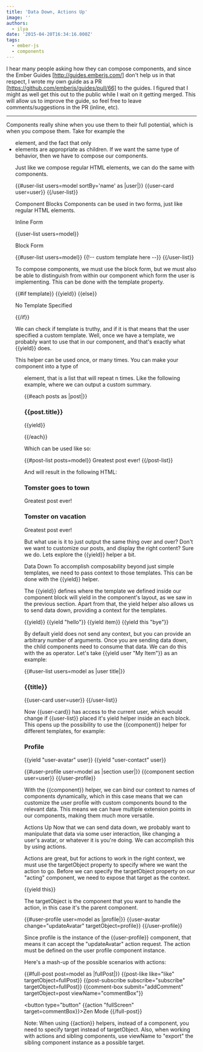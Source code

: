 ```yaml
---
title: 'Data Down, Actions Up'
image: ''
authors:
  - ilya
date: '2015-04-20T16:34:16.000Z'
tags:
  - ember-js
  - components
---
```

I hear many people asking how they can compose components, and since the Ember
Guides [http://guides.emberjs.com/]  don't help us in that respect, I wrote my
own guide as a PR [https://github.com/emberjs/guides/pull/66]  to the guides. I
figured that I might as well get this out to the public while I wait on it
getting merged. This will allow us to improve the guide, so feel free to leave
comments/suggestions in the PR (inline, etc).


--------------------------------------------------------------------------------

Components really shine when you use them to their full potential, which is when
you compose them.
Take for example the <ul>  element, and the fact that only <li>  elements are
appropriate as children.
If we want the same type of behavior, then we have to compose our components.

Just like we compose regular HTML elements, we can do the same with components.

{{#user-list users=model sortBy='name' as |user|}}
  {{user-card user=user}}
{{/user-list}}


Component Blocks
Components can be used in two forms, just like regular HTML elements.

Inline Form

{{user-list users=model}}


Block Form

{{#user-list users=model}}
  {{!-- custom template here --}}
{{/user-list}}


To compose components, we must use the block form, but we must also
be able to distinguish from within our component which form the user
is implementing. This can be done with the template  property.

{{#if template}}
  {{yield}}
{{else}}
  <p>No Template Specified</p>
{{/if}}


We can check if template  is truthy, and if it is that means that the user
specified a custom template.
Well, once we have a template, we probably want to use that in our component,
and that's exactly what {{yield}}  does.

This helper can be used once, or many times. You can make your component into a
type of <ul>  element,
that is a list that will repeat n times. Like the following example, where we
can output a custom summary.

{{#each posts as |post|}}
  <h3>{{post.title}}</h3>
  <p>{{yield}}</p>
{{/each}}


Which can be used like so:

{{#post-list posts=model}}
  Greatest post ever!
{{/post-list}}


And will result in the following HTML:

<div id="ember123" class="ember-view">
  <h3>Tomster goes to town</h3>
  <p>Greatest post ever!</p>
  <h3>Tomster on vacation</h3>
  <p>Greatest post ever!</p>
</div>


But what use is it to just output the same thing over and over? Don't we want to
customize our posts,
and display the right content? Sure we do. Lets explore the {{yield}}  helper a
bit.

Data Down
To accomplish composability beyond just simple templates, we need to pass
context to those templates. This can be done with the {{yield}}  helper.

The {{yield}}  defines where the template we defined inside our component block
will yield in the component's layout, as we saw in the previous section. Apart
from that, the yield helper also allows us to send data down, providing a
context for the templates.

{{yield}}
{{yield "hello"}}
{{yield item}}
{{yield this "bye"}}


By default yield does not send any context, but you can provide an arbitrary
number of arguments.
Once you are sending data down, the child components need to consume that data.
We can do this with the as  operator. Let's take {{yield user "My Item"}}  as an
example:

{{#user-list users=model as |user title|}}
  <h3>{{title}}</h3>
  {{user-card user=user}}
{{/user-list}}


Now {{user-card}}  has access to the current user, which would change if 
{{user-list}}  placed it's yield helper inside an each block.
This opens up the possibility to use the {{component}}  helper for different
templates, for example:

<h3>Profile</h3>
{{yield "user-avatar" user}}
{{yield "user-contact" user}}


{{#user-profile user=model as |section user|}}
  {{component section user=user}}
{{/user-profile}}


With the {{component}}  helper, we can bind our context to names of components
dynamically, which in this case means that we can customize
the user profile with custom components bound to the relevant data. This means
we can have multiple extension points in our components, making them much more
versatile.

Actions Up
Now that we can send data down, we probably want to manipulate that data via
some user interaction,
like changing a user's avatar, or whatever it is you're doing. We can accomplish
this by using actions.

Actions are great, but for actions to work in the right context, we must use the
 targetObject  property to specify
where we want the action to go. Before we can specify the targetObject  property
on our "acting" component, we need
to expose that target as the context.

{{yield this}}


The targetObject  is the component that you want to handle the action, in this
case it's the parent component.

{{#user-profile user=model as |profile|}}
  {{user-avatar change="updateAvatar" targetObject=profile}}
{{/user-profile}}


Since profile  is the instance of the {{user-profile}}  component, that means it
can accept the "updateAvatar" action request.
The action must be defined on the user profile component instance.

Here's a mash-up of the possible scenarios with actions:

{{#full-post post=model as |fullPost|}}
  {{post-like like="like" targetObject=fullPost}}
  {{post-subscribe subscribe="subscribe" targetObject=fullPost}}
  {{comment-box submit="addComment" targetObject=post viewName="commentBox"}}

  <button type="button" {{action "fullScreen" target=commentBox}}>Zen Mode</button>
{{/full-post}}


Note: When using {{action}}  helpers, instead of a component, you need to
specify target  instead of targetObject.
Also, when working with actions and sibling components, use viewName  to
"export" the sibling component instance as a possible target.